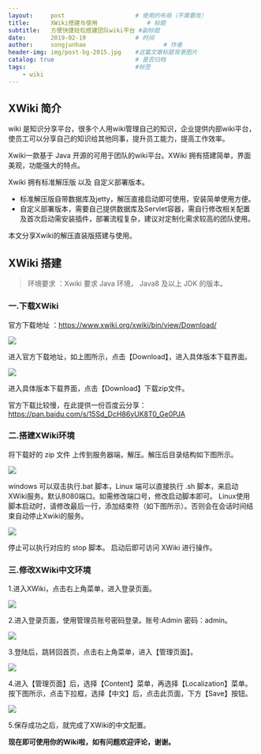 ```yaml
---
layout:     post                    # 使用的布局（不需要改）
title:      XWiki搭建与使用              # 标题
subtitle:   方便快捷轻松搭建团队wiki平台 #副标题
date:       2019-02-19              # 时间
author:     songjunhao                      # 作者
header-img: img/post-bg-2015.jpg    #这篇文章标题背景图片
catalog: true                       # 是否归档
tags:                               #标签
    - wiki
---
```


## XWiki 简介

wiki 是知识分享平台，很多个人用wiki管理自己的知识，企业提供内部wiki平台，使员工可以分享自己的知识给其他同事，提升员工能力，提高工作效率。

Xwiki一款基于 Java 开源的可用于团队的wiki平台。XWiki 拥有搭建简单，界面美观，功能强大的特点。

Xwiki 拥有标准解压版 以及 自定义部署版本。
+ 标准解压版自带数据库及jetty，解压直接启动即可使用，安装简单使用方便。
+ 自定义部署版本，需要自己提供数据库及Servlet容器，需自行修改相关配置及首次启动需安装插件，部署流程复杂，建议对定制化需求较高的团队使用。

本文分享Xwiki的解压直装版搭建与使用。

## XWiki 搭建

>环境要求 ：Xwiki 要求 Java 环境， Java8 及以上 JDK 的版本。

### 一.下载XWiki

官方下载地址 ：https://www.xwiki.org/xwiki/bin/view/Download/

![](https://i.loli.net/2019/02/19/5c6bb8786891e.jpg)

进入官方下载地址，如上图所示，点击【Download】，进入具体版本下载界面。

![](https://i.loli.net/2019/02/19/5c6bbc69f26c0.jpg)

进入具体版本下载界面，点击【Download】下载zip文件。

官方下载比较慢，在此提供一份百度云分享：https://pan.baidu.com/s/15Sd_DcH86yUK8T0_Ge0PJA

### 二.搭建XWiki环境

将下载好的 zip 文件 上传到服务器端，解压。解压后目录结构如下图所示。

![](https://i.loli.net/2019/02/19/5c6bbf25d65f4.jpg)

windows 可以双击执行.bat 脚本，Linux 端可以直接执行 .sh 脚本，来启动XWiki服务。默认8080端口。如需修改端口号，修改启动脚本即可。
Linux使用脚本启动时，请修改最后一行，添加结束符（如下图所示）。否则会在会话时间结束自动停止Xwiki的服务。

![](https://i.loli.net/2019/02/19/5c6bc1ddcd494.jpg)

停止可以执行对应的 stop 脚本。
启动后即可访问 XWiki 进行操作。

### 三.修改XWiki中文环境

1.进入XWiki，点击右上角菜单，进入登录页面。

![](https://i.loli.net/2019/02/19/5c6bc6dd04d78.jpg)

2.进入登录页面，使用管理员账号密码登录。账号:Admin  密码：admin。

![](https://i.loli.net/2019/02/19/5c6bc7475e0e2.jpg)

3.登陆后，跳转回首页，点击右上角菜单，进入【管理页面】。

![](https://i.loli.net/2019/02/19/5c6bc84415326.jpg)

4.进入【管理页面】后，选择【Content】菜单，再选择【Localization】菜单。按下图所示，点击下拉框，选择【中文】后，点击此页面，下方【Save】按钮。

![](https://i.loli.net/2019/02/19/5c6bc9ddb4d42.jpg)

5.保存成功之后，就完成了XWiki的中文配置。

**现在即可使用你的Wiki啦，如有问题欢迎评论，谢谢。**
